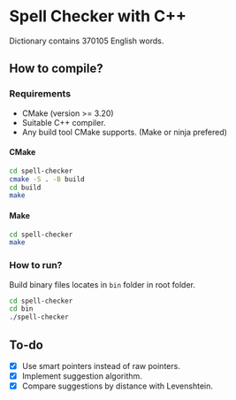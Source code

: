 # Spell Checker with C++

Dictionary contains 370105 English words.

## How to compile?

### Requirements

- CMake (version >= 3.20)
- Suitable C++ compiler.
- Any build tool CMake supports. (Make or ninja prefered)

#### CMake

```sh
cd spell-checker
cmake -S . -B build
cd build
make
```

#### Make
```sh
cd spell-checker
make
```

### How to run?

Build binary files locates in `bin` folder in root folder.

```sh
cd spell-checker
cd bin
./spell-checker
```

## To-do

- [x] Use smart pointers instead of raw pointers.
- [x] Implement suggestion algorithm.
- [x] Compare suggestions by distance with Levenshtein.
